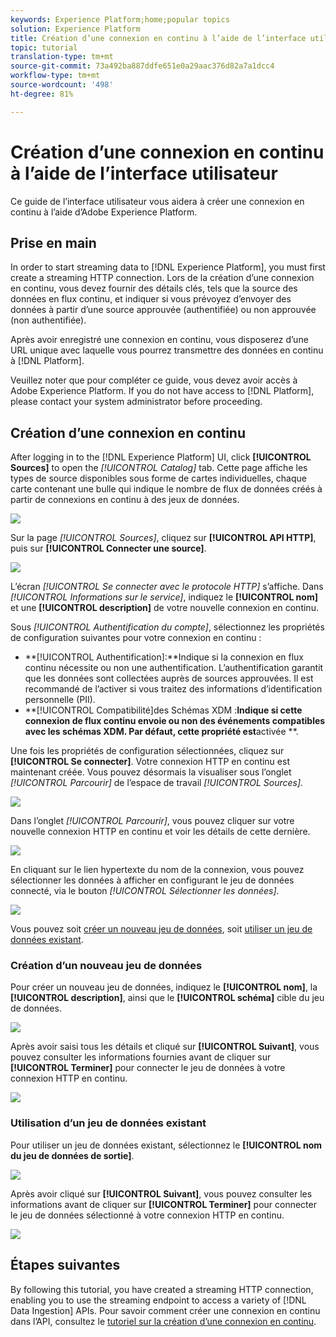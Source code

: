 ```yaml
---
keywords: Experience Platform;home;popular topics
solution: Experience Platform
title: Création d’une connexion en continu à l’aide de l’interface utilisateur
topic: tutorial
translation-type: tm+mt
source-git-commit: 73a492ba887ddfe651e0a29aac376d82a7a1dcc4
workflow-type: tm+mt
source-wordcount: '498'
ht-degree: 81%

---
```



# Création d’une connexion en continu à l’aide de l’interface utilisateur

Ce guide de l’interface utilisateur vous aidera à créer une connexion en continu à l’aide d’Adobe Experience Platform.

## Prise en main

In order to start streaming data to [!DNL Experience Platform], you must first create a streaming HTTP connection. Lors de la création d’une connexion en continu, vous devez fournir des détails clés, tels que la source des données en flux continu, et indiquer si vous prévoyez d’envoyer des données à partir d’une source approuvée (authentifiée) ou non approuvée (non authentifiée).

Après avoir enregistré une connexion en continu, vous disposerez d’une URL unique avec laquelle vous pourrez transmettre des données en continu à [!DNL Platform].

Veuillez noter que pour compléter ce guide, vous devez avoir accès à Adobe Experience Platform. If you do not have access to [!DNL Platform], please contact your system administrator before proceeding.

## Création d’une connexion en continu

After logging in to the [!DNL Experience Platform] UI, click **[!UICONTROL Sources]** to open the *[!UICONTROL Catalog]* tab. Cette page affiche les types de source disponibles sous forme de cartes individuelles, chaque carte contenant une bulle qui indique le nombre de flux de données créés à partir de connexions en continu à des jeux de données.

![](../images/streaming-ingestion/ui/click-sources.png)

Sur la page *[!UICONTROL Sources]*, cliquez sur **[!UICONTROL API HTTP]**, puis sur **[!UICONTROL Connecter une source]**.

![](../images/streaming-ingestion/ui/click-connect-source.png)

L’écran *[!UICONTROL Se connecter avec le protocole HTTP]* s’affiche. Dans *[!UICONTROL Informations sur le service]*, indiquez le **[!UICONTROL nom]** et une **[!UICONTROL description]** de votre nouvelle connexion en continu.

Sous *[!UICONTROL Authentification du compte]*, sélectionnez les propriétés de configuration suivantes pour votre connexion en continu :

- **[!UICONTROL Authentification]:**Indique si la connexion en flux continu nécessite ou non une authentification. L’authentification garantit que les données sont collectées auprès de sources approuvées. Il est recommandé de l’activer si vous traitez des informations d’identification personnelle (PII).
- **[!UICONTROL Compatibilité]des Schémas XDM :**Indique si cette connexion de flux continu envoie ou non des événements compatibles avec les schémas XDM. Par défaut, cette propriété est**activée **.

Une fois les propriétés de configuration sélectionnées, cliquez sur **[!UICONTROL Se connecter]**. Votre connexion HTTP en continu est maintenant créée. Vous pouvez désormais la visualiser sous l’onglet *[!UICONTROL Parcourir]* de l’espace de travail *[!UICONTROL Sources]*.

![](../images/streaming-ingestion/ui/http-sources-details.png)

Dans l’onglet *[!UICONTROL Parcourir]*, vous pouvez cliquer sur votre nouvelle connexion HTTP en continu et voir les détails de cette dernière.

![](../images/streaming-ingestion/ui/browse-sources.png)

En cliquant sur le lien hypertexte du nom de la connexion, vous pouvez sélectionner les données à afficher en configurant le jeu de données connecté, via le bouton *[!UICONTROL Sélectionner les données]*.

![](../images/streaming-ingestion/ui/select-data.png)

Vous pouvez soit [créer un nouveau jeu de données](#create-a-new-dataset), soit [utiliser un jeu de données existant](#use-an-existing-dataset).

### Création d’un nouveau jeu de données

Pour créer un nouveau jeu de données, indiquez le **[!UICONTROL nom]**, la **[!UICONTROL description]**, ainsi que le **[!UICONTROL schéma]** cible du jeu de données.

![](../images/streaming-ingestion/ui/create-new-dataset.png)

Après avoir saisi tous les détails et cliqué sur **[!UICONTROL Suivant]**, vous pouvez consulter les informations fournies avant de cliquer sur **[!UICONTROL Terminer]** pour connecter le jeu de données à votre connexion HTTP en continu.

![](../images/streaming-ingestion/ui/review-create-new-dataset.png)

### Utilisation d’un jeu de données existant

Pour utiliser un jeu de données existant, sélectionnez le **[!UICONTROL nom du jeu de données de sortie]**.

![](../images/streaming-ingestion/ui/use-existing-dataset.png)

Après avoir cliqué sur **[!UICONTROL Suivant]**, vous pouvez consulter les informations avant de cliquer sur **[!UICONTROL Terminer]** pour connecter le jeu de données sélectionné à votre connexion HTTP en continu.

![](../images/streaming-ingestion/ui/review-existing-dataset.png)

## Étapes suivantes

By following this tutorial, you have created a streaming HTTP connection, enabling you to use the streaming endpoint to access a variety of [!DNL Data Ingestion] APIs. Pour savoir comment créer une connexion en continu dans l’API, consultez le [tutoriel sur la création d’une connexion en continu](../tutorials/create-streaming-connection.md).
